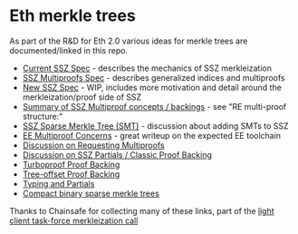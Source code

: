# Eth merkle trees

As part of the R&D for Eth 2.0 various ideas for merkle trees are documented/linked in this repo.

 * [Current SSZ Spec](https://github.com/ethereum/eth2.0-specs/blob/dev/specs/simple-serialize.md) - describes the mechanics of SSZ merkleization
 * [SSZ Multiproofs Spec](https://github.com/ethereum/eth2.0-specs/blob/dev/specs/light_client/merkle_proofs.md) - describes generalized indices and multiproofs
 * [New SSZ Spec](https://github.com/protolambda/eth2.0-ssz/) - WIP, includes more motivation and detail around the merkleization/proof side of SSZ
 * [Summary of SSZ Multiproof concepts / backings](https://github.com/ethereum/eth2.0-specs/pull/1400#issuecomment-534400064) - see "RE multi-proof structure:"
 * [SSZ Sparse Merkle Tree (SMT)](https://github.com/ethereum/eth2.0-specs/issues/1472) - discussion about adding SMTs to SSZ
 * [EE Multiproof Concerns](https://github.com/quilt/pm/issues/2) - great writeup on the expected EE toolchain
 * [Discussion on Requesting Multiproofs](https://github.com/ethereum/eth2.0-specs/issues/644)
 * [Discussion on SSZ Partials / Classic Proof Backing](https://github.com/ethereum/eth2.0-specs/issues/1303)
 * [Turboproof Proof Backing](https://medium.com/@gballet/turboproofs-light-clients-and-saving-private-eth1-487aaa9b386)
 * [Tree-offset Proof Backing](./tree_offsets.md)
 * [Typing and Partials](./typing_partials.md)
 * [Compact binary sparse merkle trees](./compact_sparse_merkle_tree.md)

Thanks to Chainsafe for collecting many of these links, part of the [light client task-force merkleization call](https://github.com/ChainSafe/lodestar/issues/555)

